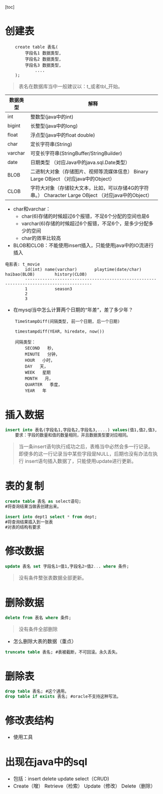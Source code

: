 [toc]
<font size=3>
# 创建表
```
    create table 表名(
		字段名1 数据类型,
		字段名2 数据类型,
		字段名3 数据类型,
			....
	);
```
> 表名在数据库当中一般建议以：t_或者tbl_开始。

数据类型|解释
---|---
int	|	整数型(java中的int)
bigint|	长整型(java中的long)
float|		浮点型(java中的float double)
char|		定长字符串(String)
varchar|	可变长字符串(StringBuffer/StringBuilder)
date|		日期类型 （对应Java中的java.sql.Date类型）
BLOB|		二进制大对象（存储图片、视频等流媒体信息） Binary Large OBject （对应java中的Object）
CLOB|		字符大对象（存储较大文本，比如，可以存储4G的字符串。） Character Large OBject （对应java中的Object）

- char和varchar：
    - char(6)存储的时候超过6个报错，不足6个分配的空间也是6
    - varchar(6)存储的时候超过6个报错，不足6个，是多少分配多少的空间
    - char的效率比较高
- BLOB和CLOB：不能使用insert插入，只能使用java中的IO流进行插入
```
电影表: t_movie
		id(int)	name(varchar)		playtime(date/char)		haibao(BLOB)		history(CLOB)
		----------------------------------------------------------------------------------------
		1			season3	
		2
		3
```
- 在mysql当中怎么计算两个日期的“年差”，差了多少年？

```
	TimeStampDiff(间隔类型, 前一个日期, 后一个日期)
	
	timestampdiff(YEAR, hiredate, now())

	间隔类型：
		SECOND   秒，
		MINUTE   分钟，
		HOUR   小时，
		DAY   天，
		WEEK   星期
		MONTH   月，
		QUARTER   季度，
		YEAR   年 
```

# 插入数据
```sql
insert into 表名(字段名1,字段名2,字段名3,....) values(值1,值2,值3,....),(值1,值2,值3,....),(值1,值2,值3,....)...
	要求：字段的数量和值的数量相同，并且数据类型要对应相同。
```
> 当一条insert语句执行成功之后，表格当中必然会多一行记录。
	即使多的这一行记录当中某些字段是NULL，后期也没有办法在执行
	insert语句插入数据了，只能使用update进行更新。

# 表的复制
```sql
create table 表名 as select语句;
#将查询结果当做表创建出来。
	
insert into dept1 select * from dept;	
#将查询结果插入到一张表	
#对表的结构有要求
```

# 修改数据
```sql
update 表名 set 字段名1=值1,字段名2=值2... where 条件;
```
> 没有条件整张表数据全部更新。

# 删除数据
```sql
delete from 表名 where 条件;
```
> 没有条件全部删除

- 怎么删除大表的数据（重点）
```sql
truncate table 表名; #表被截断，不可回滚。永久丢失。
```

# 删除表
```sql
drop table 表名; #这个通用。
drop table if exists 表名; #oracle不支持这种写法。
```


# 修改表结构
- 使用工具


# 出现在java中的sql
- 包括：insert delete update select（CRUD)
- Create（增） Retrieve（检索） Update（修改） Delete（删除）










</font>